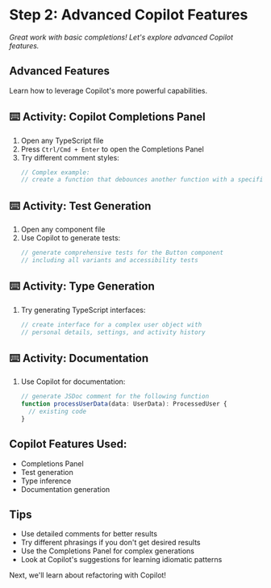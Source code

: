 # Step 2: Advanced Copilot Features

_Great work with basic completions! Let's explore advanced Copilot features._

## Advanced Features

Learn how to leverage Copilot's more powerful capabilities.

## :keyboard: Activity: Copilot Completions Panel

1. Open any TypeScript file
2. Press `Ctrl/Cmd + Enter` to open the Completions Panel
3. Try different comment styles:
   ```typescript
   // Complex example:
   // create a function that debounces another function with a specified delay
   ```

## :keyboard: Activity: Test Generation

1. Open any component file
2. Use Copilot to generate tests:
   ```typescript
   // generate comprehensive tests for the Button component
   // including all variants and accessibility tests
   ```

## :keyboard: Activity: Type Generation

1. Try generating TypeScript interfaces:
   ```typescript
   // create interface for a complex user object with
   // personal details, settings, and activity history
   ```

## :keyboard: Activity: Documentation

1. Use Copilot for documentation:
   ```typescript
   // generate JSDoc comment for the following function
   function processUserData(data: UserData): ProcessedUser {
     // existing code
   }
   ```

## Copilot Features Used:
- Completions Panel
- Test generation
- Type inference
- Documentation generation

## Tips
- Use detailed comments for better results
- Try different phrasings if you don't get desired results
- Use the Completions Panel for complex generations
- Look at Copilot's suggestions for learning idiomatic patterns

Next, we'll learn about refactoring with Copilot!
